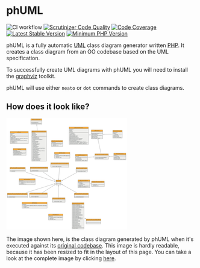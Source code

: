 # phUML

![CI workflow](https://github.com/montealegreluis/phuml/actions/workflows/ci.yml/badge.svg)
[![Scrutinizer Code Quality][scrutinizer-badge]][scrutinizer]
[![Code Coverage][coverage-badge]][coverage]
[![Latest Stable Version][stable-badge]][packagist]
[![Minimum PHP Version][php-badge]][php]

phUML is a fully automatic [UML][uml] class diagram generator written [PHP][php].
It creates a class diagram from an OO codebase based on the UML specification.

To successfully create UML diagrams with phUML you will need to install the [graphviz][graphviz] toolkit.

phUML will use either `neato` or `dot` commands to create class diagrams.

## How does it look like?

[![UML Diagram][diagram-thumbnail]][diagram]

The image shown here, is the class diagram generated by phUML when it's executed against its [original codebase][codebase].
This image is hardly readable, because it has been resized to fit in the layout of this page.
You can take a look at the complete image by clicking [here][diagram].

[uml]: http://en.wikipedia.org/wiki/Unified_Modeling_Language
[graphviz]: http://www.graphviz.org
[diagram-thumbnail]: docs/phuml-example-thumbnail.png
[diagram]: docs/phuml-example.png
[codebase]: https://github.com/jakobwesthoff/phuml/tree/master/src
[scrutinizer-badge]: https://scrutinizer-ci.com/g/MontealegreLuis/phuml/badges/quality-score.png?b=master
[scrutinizer]: https://scrutinizer-ci.com/g/MontealegreLuis/phuml/?branch=master
[coverage-badge]: https://scrutinizer-ci.com/g/MontealegreLuis/phuml/badges/coverage.png?b=master
[coverage]: https://scrutinizer-ci.com/g/MontealegreLuis/phuml/?branch=master
[stable-badge]: https://img.shields.io/packagist/v/phuml/phuml.svg?style=flat-square
[packagist]: https://packagist.org/packages/phuml/phuml
[php-badge]: https://img.shields.io/badge/php-%3E%3D%207.1-8892BF.svg?style=flat-square
[php]: https://php.net/
